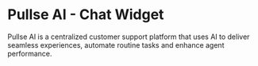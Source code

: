 # Pullse AI - Chat Widget
Pullse AI is a centralized customer support platform that uses AI to deliver seamless experiences, automate routine tasks and enhance agent performance.